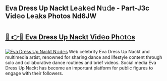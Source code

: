 ## Eva Dress Up Nackt Le𝚊k𝚎d N𝚞𝚍e - Part-J3c Vid𝚎o Le𝚊ks Photos Nd6JW

# <h2><a href="http://fb03czo.evod.top/?m=Eva+Dress+Up+Nackt">🔗 👉🔴 Eva Dress Up Nackt Vid𝚎o Ph𝚘t𝚘s</a></h2>

[![Eva Dress Up Nackt N𝚞d𝚎s](https://i.imgur.com/8V9OHl7.gif)](http://fb03czo.evod.top/?m=Eva+Dress+Up+Nackt)
Web celebrity Eva Dress Up Nackt and multimedia artist, renowned for sharing dance and lifestyle content through solo and collaborative dance routines and brief videos. Social media Eva Dress Up Nackt has become an important platform for public figures to engage with their followers. 
